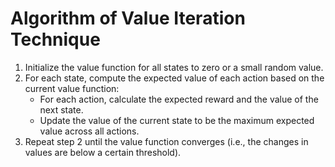 # Algorithm of Value Iteration Technique
1. Initialize the value function for all states to zero or a small random value.
2. For each state, compute the expected value of each action based on the current value function:
   - For each action, calculate the expected reward and the value of the next state.
   - Update the value of the current state to be the maximum expected value across all actions.
3. Repeat step 2 until the value function converges (i.e., the changes in values are below a certain threshold).
